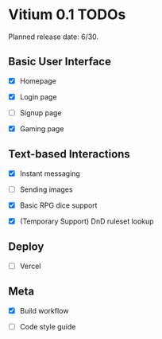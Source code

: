 # Vitium 0.1 TODOs

Planned release date: 6/30.

## Basic User Interface

- [x] Homepage

- [x] Login page

- [ ] Signup page

- [x] Gaming page

## Text-based Interactions

- [x] Instant messaging

- [ ] Sending images

- [x] Basic RPG dice support

- [x] (Temporary Support) DnD ruleset lookup

## Deploy

- [ ] Vercel

## Meta

- [x] Build workflow

- [ ] Code style guide
